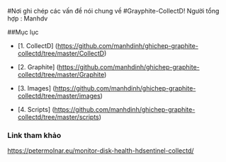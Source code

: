#Nơi ghi chép các vấn đề nói chung về
#Grayphite-CollectD!
Người tổng hợp : Manhdv

##Mục lục
  - [1. CollectD] (https://github.com/manhdinh/ghichep-graphite-collectd/tree/master/CollectD)
  
  - [2. Graphite] (https://github.com/manhdinh/ghichep-graphite-collectd/tree/master/Graphite)
  
  - [3. Images] (https://github.com/manhdinh/ghichep-graphite-collectd/tree/master/images)
  
  - [4. Scripts] (https://github.com/manhdinh/ghichep-graphite-collectd/tree/master/scripts)

### Link tham khảo

https://petermolnar.eu/monitor-disk-health-hdsentinel-collectd/
